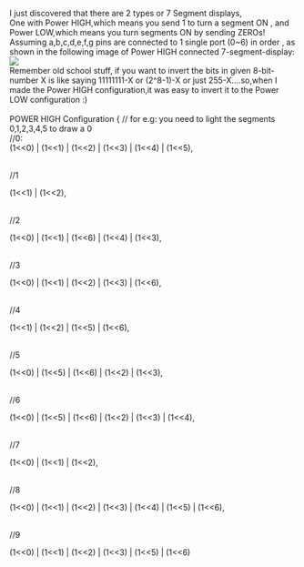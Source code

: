 I just discovered that there are 2 types or 7 Segment displays,
<br>
One with Power HIGH,which means you send 1 to turn a segment ON , and
<br>
Power LOW,which means you turn segments ON by sending ZEROs!
<br>
Assuming a,b,c,d,e,f,g pins are connected to 1 single port (0~6) in order , as shown in the following image of Power HIGH connected 7-segment-display:
<br>
<img src="http://a.yfrog.com/img877/2271/kwx.gif">
<br>
Remember old school stuff, if you want to invert the bits in given 8-bit-number X is like saying 11111111-X or (2^8-1)-X or just 255-X....so,when I made the Power HIGH configuration,it was easy to invert it to the Power LOW configuration :)
<br>
<br>
POWER HIGH Configuration
{
// for e.g: you need to light the segments 0,1,2,3,4,5 to draw a 0
<br>
//0:
<br>
(1<<0) |
(1<<1) |
(1<<2) |
(1<<3) |
(1<<4) |
(1<<5),

<br>
//1
<br>

(1<<1) |
(1<<2),

<br>
//2
<br>

(1<<0) |
(1<<1) |
(1<<6) |
(1<<4) |
(1<<3),

<br>
//3
<br>

(1<<0) |
(1<<1) |
(1<<2) |
(1<<3) |
(1<<6),

<br>
//4
<br>

(1<<1) |
(1<<2) |
(1<<5) |
(1<<6),

<br>
//5
<br>

(1<<0) |
(1<<5) |
(1<<6) |
(1<<2) |
(1<<3),

<br>
//6
<br>

(1<<0) |
(1<<5) |
(1<<6) |
(1<<2) |
(1<<3) |
(1<<4),

<br>
//7
<br>

(1<<0) |
(1<<1) |
(1<<2),

<br>
//8
<br>

(1<<0) |
(1<<1) |
(1<<2) |
(1<<3) |
(1<<4) |
(1<<5) |
(1<<6),

<br>
//9
<br>

(1<<0) |
(1<<1) |
(1<<2) |
(1<<3) |
(1<<5) |
(1<<6)
